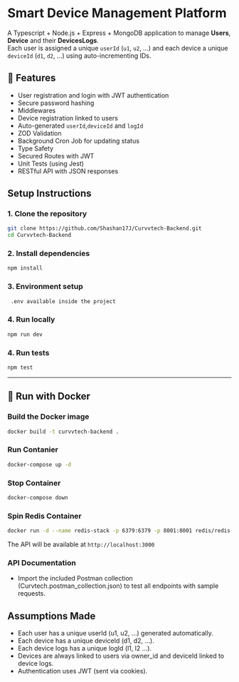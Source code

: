 # Smart Device Management Platform

A Typescript + Node.js + Express + MongoDB application to manage **Users**, **Device** and their **DevicesLogs**.  
Each user is assigned a unique `userId` (`u1`, `u2`, …) and each device a unique `deviceId` (`d1`, `d2`, …) using auto-incrementing IDs.

## 🚀 Features

- User registration and login with JWT authentication
- Secure password hashing
- Middlewares
- Device registration linked to users
- Auto-generated `userId`,`deviceId` and `logId`
- ZOD Validation
- Background Cron Job for updating status
- Type Safety
- Secured Routes with JWT
- Unit Tests (using Jest)
- RESTful API with JSON responses

## Setup Instructions

### 1. Clone the repository

```bash
git clone https://github.com/Shashan17J/Curvvtech-Backend.git
cd Curvvtech-Backend

```

### 2. Install dependencies

```bash
npm install

```

### 3. Environment setup

```bash
 .env available inside the project

```

### 4. Run locally

```bash
npm run dev

```

### 4. Run tests

```bash
npm test
```

---

## 🐳 Run with Docker

### Build the Docker image

```bash
docker build -t curvvtech-backend .
```

### Run Contanier

```bash
docker-compose up -d
```

### Stop Container

```bash
docker-compose down
```

### Spin Redis Container

```bash
docker run -d --name redis-stack -p 6379:6379 -p 8001:8001 redis/redis-stack:latest

```

The API will be available at `http://localhost:3000`

### API Documentation

- Import the included Postman collection (Curvtech.postman_collection.json)
  to test all endpoints with sample requests.

## Assumptions Made

- Each user has a unique userId (u1, u2, …) generated automatically.
- Each device has a unique deviceId (d1, d2, …).
- Each device logs has a unique logId (l1, l2 ...).
- Devices are always linked to users via owner_id and deviceId linked to device logs.
- Authentication uses JWT (sent via cookies).
